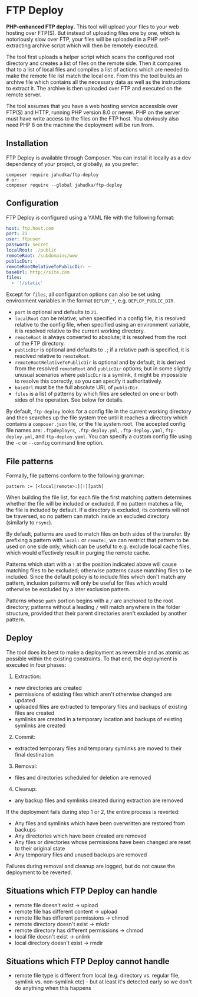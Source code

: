 # FTP Deploy

**PHP-enhanced FTP deploy.** This tool will upload your files to
your web hosting over FTP(S). But instead of uploading files one by one,
which is notoriously slow over FTP, your files will be uploaded in a PHP
self-extracting archive script which will then be remotely executed.

The tool first uploads a helper script which scans the configured
root directory and creates a list of files on the remote side. Then it
compares that to a list of local files and compiles a list of actions
which are needed to make the remote file list match the local one.
From this the tool builds an archive file which contains all the necessary
data as well as the instructions to extract it. The archive is then uploaded
over FTP and executed on the remote server.

The tool assumes that you have a web hosting service accessible over
FTP(S) and HTTP, running PHP version 8.0 or newer. PHP on the server
must have write access to the files on the FTP host. You obviously also
need PHP 8 on the machine the deployment will be run from.

## Installation

FTP Deploy is available through Composer. You can install it locally
as a dev dependency of your project, or globally, as you prefer:

```shell
composer require jahudka/ftp-deploy
# or:
composer require --global jahudka/ftp-deploy
```

## Configuration

FTP Deploy is configured using a YAML file with the following format:

```yaml
host: ftp.host.com
port: 21
user: ftpuser
password: secret
localRoot: ./public
remoteRoot: /subdomains/www
publicDir: .
remoteRootRelativeToPublicDir: ~
baseUrl: http://site.com
files:
  - '!/static'
```

Except for `files`, all configuration options can also be set using
environment variables in the format `DEPLOY_*`, e.g. `DEPLOY_PUBLIC_DIR`.

 - `port` is optional and defaults to `21`.
 - `localRoot` can be relative; when specified in a config file, it is
   resolved relative to the config file, when specified using an environment
   variable, it is resolved relative to the current working directory.
 - `remoteRoot` is always converted to absolute; it is resolved from
   the root of the FTP directory.
 - `publicDir` is optional and defaults to `.`; if a relative path is
   specified, it is resolved relative to `remoteRoot`.
 - `remoteRootRelativeToPublicDir` is optional and by default, it is derived
   from the resolved `remoteRoot` and `publicDir` options; but in some slightly
   unusual scenarios where `publicDir` is a symlink, it might be impossible
   to resolve this correctly, so you can specify it authoritatively.
 - `baseUrl` must be the full absolute URL of `publicDir`.
 - `files` is a list of patterns by which files are selected on one or both
   sides of the operation. See below for details.

By default, `ftp-deploy` looks for a config file in the current working directory
and then searches up the file system tree until it reaches a directory which contains
a `composer.json` file, or the file system root. The accepted config file names are:
`.ftpdeployrc`, `.ftp-deploy.yml`, `.ftp-deploy.yaml`, `ftp-deploy.yml`, and
`ftp-deploy.yaml`. You can specify a custom config file using the `-c` or `--config`
command line option.

## File patterns

Formally, file patterns conform to the following grammar:

```
pattern := [<local|remote>:][!][path]
```

When building the file list, for each file the first matching pattern determines
whether the file will be included or excluded. If no pattern matches a file,
the file is included by default. If a directory is excluded, its contents will not
be traversed, so no pattern can match inside an excluded directory (similarly to `rsync`).

By default, patterns are used to match files on both sides of the transfer. By
prefixing a pattern with `local:` or `remote:`, we can restrict that pattern to
be used on one side only, which can be useful to e.g. exclude local cache files,
which would effectively result in purging the remote cache.

Patterns which start with a `!` at the position indicated above will cause matching
files to be excluded; otherwise patterns cause matching files to be included. Since
the default policy is to include files which don't match any pattern, inclusion
patterns will only be useful for files which would otherwise be excluded by a later
exclusion pattern.

Patterns whose `path` portion begins with a `/` are anchored to the root directory;
patterns without a leading `/` will match anywhere in the folder structure, provided
that their parent directories aren't excluded by another pattern.

## Deploy

The tool does its best to make a deployment as reversible and as atomic as possible
within the existing constraints. To that end, the deployment is executed in four
phases:
 1. Extraction:
   - new directories are created
   - permissions of existing files which aren't otherwise changed are updated
   - uploaded files are extracted to temporary files and backups of existing files
     are created
   - symlinks are created in a temporary location and backups of existing symlinks
     are created
 2. Commit:
   - extracted temporary files and temporary symlinks are moved to their final destination
 3. Removal:
   - files and directories scheduled for deletion are removed
 4. Cleanup:
   - any backup files and symlinks created during extraction are removed

If the deployment fails during step 1 or 2, the entire process is reverted:
 - Any files and symlinks which have been overwritten are restored from backups
 - Any directories which have been created are removed
 - Any files or directories whose permissions have been changed are reset
   to their original state
 - Any temporary files and unused backups are removed

Failures during removal and cleanup are logged, but do not cause the deployment
to be reverted.

## Situations which FTP Deploy can handle

 - remote file doesn't exist -> upload
 - remote file has different content -> upload
 - remote file has different permissions -> chmod
 - remote directory doesn't exist -> mkdir
 - remote directory has different permissions -> chmod
 - local file doesn't exist -> unlink
 - local directory doesn't exist -> rmdir

## Situations which FTP Deploy cannot handle

 - remote file type is different from local (e.g. directory vs. regular file,
   symlink vs. non-symlink etc) - but at least it's detected early so we don't
   do anything when this happens
